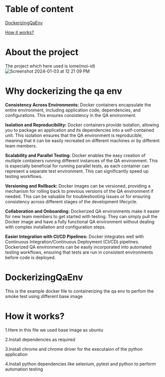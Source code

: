 # Table of content
[DockerizingQaEnv](https://github.com/niyogv/DockerizingQaEnv/blob/main/README.md#dockerizingqaenv)

[How it works?](https://github.com/niyogv/DockerizingQaEnv/blob/main/README.md#how-it-works)

# About the project
The project which here used is iome(moi-id)
![Screenshot 2024-01-03 at 12 21 09 PM](https://github.com/niyogv/DockerizingQaEnv/assets/77136963/f7dc62b3-d2b9-4263-9611-8b59230e3b30)

# Why dockerizing the qa env
**Consistency Across Environments:**
Docker containers encapsulate the entire environment, including application code, dependencies, and configurations. This ensures consistency in the QA environment.

**Isolation and Reproducibility:**
Docker containers provide isolation, allowing you to package an application and its dependencies into a self-contained unit. This isolation ensures that the QA environment is reproducible, meaning that it can be easily recreated on different machines or by different team members.

**Scalability and Parallel Testing:**
Docker enables the easy creation of multiple containers running different instances of the QA environment. This is especially beneficial for running parallel tests, as each container can represent a separate test environment. This can significantly speed up testing workflows.

**Versioning and Rollback:**
Docker images can be versioned, providing a mechanism for rolling back to previous versions of the QA environment if needed. This can be valuable for troubleshooting issues or for ensuring consistency across different stages of the development lifecycle.

**Collaboration and Onboarding:**
Dockerized QA environments make it easier for new team members to get started with testing. They can simply pull the Docker image and have a fully functional QA environment without dealing with complex installation and configuration steps.

**Easier Integration with CI/CD Pipelines:**
Docker integrates well with Continuous Integration/Continuous Deployment (CI/CD) pipelines. Dockerized QA environments can be easily incorporated into automated testing workflows, ensuring that tests are run in consistent environments before code is deployed.


# DockerizingQaEnv
This is the example docker file to containerizing the qa env to perfom the smoke test using different base image

# How it works?
1.Here in this file we used base image as ubuntu

2.Install dependencies as required

3.Install chrome and chrome driver for the executaion of the python application

4.Install python dependencies like selenium, pytest and python to perform automation testing


